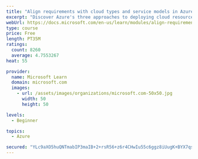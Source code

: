 ```yaml
---
title: "Align requirements with cloud types and service models in Azure"
excerpt: "Discover Azure's three approaches to deploying cloud resources -- public, private, and hybrid -- and learn the difference each makes in your Azure services."
webUrl: https://docs.microsoft.com/en-us/learn/modules/align-requirements-in-azure/
type: course
price: Free
length: PT35M
ratings:
  count: 8260
  average: 4.7553267
heat: 55

provider:
  name: Microsoft Learn
  domain: microsoft.com
  images:
    - url: /assets/images/organizations/microsoft.com-50x50.jpg
      width: 50
      height: 50

levels:
  - Beginner

topics:
  - Azure

secured: "YLc9aXO5huQNTmabIP3maIB+2+rsR56+z6r4CHwIu55c6ggz8iUugK+BYX7qsvIoZOieqzuibK6yZQx5g0s2PZ/NoyEsoT6Luq+UB0y1Di1UdjUvkdPOowmnB0Mon1BzjwpbMfAbXYeKI6k0OwTl3lM9XkwR7aleRgg/LzejfP4bN29JjNdhZu3lU01T08trCEK6f7Ia+wazYpyX9mH0yQOzydn6121Jv9g7chPgHav9K7m8VOU7g1FpkL6Tu1ofrgG+WeWX8Cl2VYEBUUp/XCBJp5TmaDyDAavu/Vl1LZGbdKaemoN/Te4DARfcsvEJHdc29zlDxbvC7nvNS04A5elYTt94cLkcrG71q9lqY1bpPp3pwFencaVA/FlT1CQt5Zu030BGGY7hmnMjVMowQDyZQjUDhcw1tDLjnymr4ro=;Hy1mpY+swHWXs4mk/Blqfg=="
---
```


